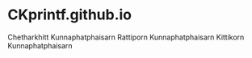 # CKprintf.github.io
Chetharkhitt Kunnaphatphaisarn
Rattiporn Kunnaphatphaisarn
Kittikorn
Kunnaphatphaisarn
